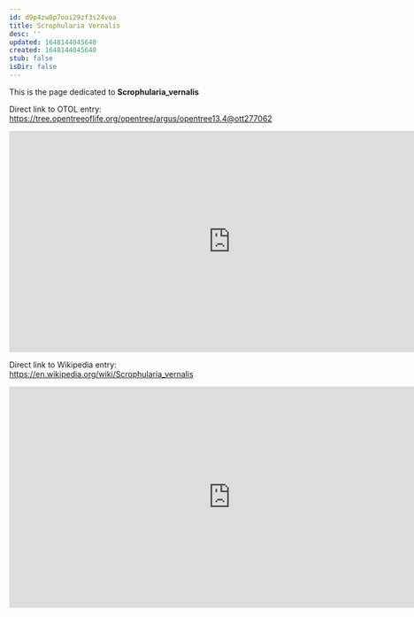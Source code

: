 ```yaml
---
id: d9p4zw8p7ooi29zf3s24voa
title: Scrophularia Vernalis
desc: ''
updated: 1648144045640
created: 1648144045640
stub: false
isDir: false
---
```

This is the page dedicated to **Scrophularia_vernalis**


Direct link to OTOL entry: https://tree.opentreeoflife.org/opentree/argus/opentree13.4@ott277062



<html>
    <body>
    <iframe src="https://tree.opentreeoflife.org/opentree/argus/opentree13.4@ott277062"
    width="800" height="400" frameborder="0" allowfullscreen> </iframe>
    </body>
</html>
    


Direct link to Wikipedia entry: https://en.wikipedia.org/wiki/Scrophularia_vernalis



<html>
    <body>
    <iframe src="https://en.wikipedia.org/wiki/Scrophularia_vernalis"
    width="800" height="400" frameborder="0" allowfullscreen> </iframe>
    </body>
</html>
    
